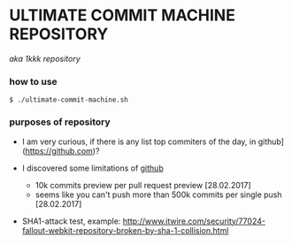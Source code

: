 # ULTIMATE COMMIT MACHINE REPOSITORY
_aka 1kkk repository_


### how to use
`$ ./ultimate-commit-machine.sh`

### purposes of repository

* I am very curious, if there is any list top commiters of the day, in github](https://github.com)?
* I discovered some limitations of [github](https://github.com)
  * 10k commits preview per pull request preview [28.02.2017]
  * seems like you can't push more than 500k commits per single push [28.02.2017]

* SHA1-attack test, example: http://www.itwire.com/security/77024-fallout-webkit-repository-broken-by-sha-1-collision.html
